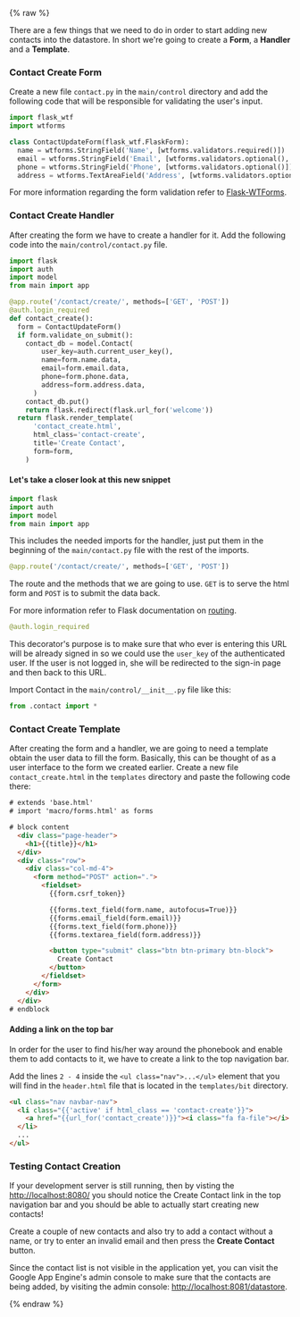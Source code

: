 {% raw %}

There are a few things that we need to do in order to start adding new contacts into the datastore. In short we're going to create a **Form**, a **Handler** and a **Template**.

### Contact Create Form

Create a new file `contact.py` in the `main/control` directory and add the following code that will be responsible for validating the user's input.

```python
import flask_wtf
import wtforms

class ContactUpdateForm(flask_wtf.FlaskForm):
  name = wtforms.StringField('Name', [wtforms.validators.required()])
  email = wtforms.StringField('Email', [wtforms.validators.optional(), wtforms.validators.email()])
  phone = wtforms.StringField('Phone', [wtforms.validators.optional()])
  address = wtforms.TextAreaField('Address', [wtforms.validators.optional()])
```

For more information regarding the form validation refer to [Flask-WTForms](http://flask.pocoo.org/docs/patterns/wtforms/).

### Contact Create Handler

After creating the form we have to create a handler for it. Add the following code into the `main/control/contact.py` file.

```python
import flask
import auth
import model
from main import app

@app.route('/contact/create/', methods=['GET', 'POST'])
@auth.login_required
def contact_create():
  form = ContactUpdateForm()
  if form.validate_on_submit():
    contact_db = model.Contact(
        user_key=auth.current_user_key(),
        name=form.name.data,
        email=form.email.data,
        phone=form.phone.data,
        address=form.address.data,
      )
    contact_db.put()
    return flask.redirect(flask.url_for('welcome'))
  return flask.render_template(
      'contact_create.html',
      html_class='contact-create',
      title='Create Contact',
      form=form,
    )
```

#### Let's take a closer look at this new snippet

```python
import flask
import auth
import model
from main import app
```

This includes the needed imports for the handler, just put them in the beginning of the `main/contact.py` file with the rest of the imports.

```python
@app.route('/contact/create/', methods=['GET', 'POST'])
```

The route and the methods that we are going to use. `GET` is to serve the html form and `POST` is to submit the data back.

For more information refer to Flask documentation on [routing](http://flask.pocoo.org/docs/quickstart/#routing).

```python
@auth.login_required
```

This decorator's purpose is to make sure that who ever is entering this URL will be already signed in so we could use the `user_key` of the authenticated user. If the user is not logged in, she will be redirected to the sign-in page and then back to this URL.

Import Contact in the `main/control/__init__.py` file like this:

```python
from .contact import *
```

### Contact Create Template

After creating the form and a handler, we are going to need a template obtain the user data to fill the form. Basically, this can be thought of as a user interface to the form we created earlier. Create a new file `contact_create.html` in the `templates` directory and paste the following code there:

```html
# extends 'base.html'
# import 'macro/forms.html' as forms

# block content
  <div class="page-header">
    <h1>{{title}}</h1>
  </div>
  <div class="row">
    <div class="col-md-4">
      <form method="POST" action=".">
        <fieldset>
          {{form.csrf_token}}

          {{forms.text_field(form.name, autofocus=True)}}
          {{forms.email_field(form.email)}}
          {{forms.text_field(form.phone)}}
          {{forms.textarea_field(form.address)}}

          <button type="submit" class="btn btn-primary btn-block">
            Create Contact
          </button>
        </fieldset>
      </form>
    </div>
  </div>
# endblock
```

#### Adding a link on the top bar

In order for the user to find his/her way around the phonebook and enable them to add contacts to it, we have to create a link to the top navigation bar.

Add the lines `2 - 4` inside the `<ul class="nav">...</ul>` element that you will find in the `header.html` file that is located in the `templates/bit` directory.

```html
<ul class="nav navbar-nav">
  <li class="{{'active' if html_class == 'contact-create'}}">
    <a href="{{url_for('contact_create')}}"><i class="fa fa-file"></i> Create Contact</a>
  </li>
  ...
</ul>
```

### Testing Contact Creation

If your development server is still running, then by visting the [http://localhost:8080/](http://localhost:8080/) you should notice the Create Contact link in the top navigation bar and you should be able to actually start creating new contacts!

Create a couple of new contacts and also try to add a contact without a name, or try to enter an invalid email and then press the **Create Contact** button.

Since the contact list is not visible in the application yet, you can visit the Google App Engine's admin console to make sure that the contacts are being added, by visiting the admin console: [http://localhost:8081/datastore](http://localhost:8081/datastore?kind=Contact).

{% endraw %}
